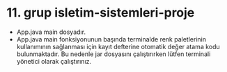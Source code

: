 # 11. grup isletim-sistemleri-proje
- App.java main dosyadır.
- App.java main fonksiyonunun başında terminalde renk paletlerinin kullanımının sağlanması için kayıt defterine otomatik değer atama kodu bulunmaktadır. Bu nedenle jar dosyasını çalıştırırken lütfen terminali yönetici olarak çalıştırınız.
